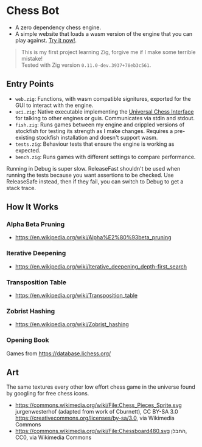 # Chess Bot

- A zero dependency chess engine.
- A simple website that loads a wasm version of the engine that you can play against. [Try it now!](https://lukegrahamlandry.ca/chess/).

> This is my first project learning Zig, forgive me if I make some terrible mistake!  
> Tested with Zig version `0.11.0-dev.3937+78eb3c561`. 

## Entry Points 

- `web.zig`: Functions, with wasm compatible signitures, exported for the GUI to interact with the engine. 
- `uci.zig`: Native executable implementing the [Universal Chess Interface](https://gist.github.com/DOBRO/2592c6dad754ba67e6dcaec8c90165bf) for talking to other engines or guis. Communicates via stdin and stdout. 
- `fish.zig`: Runs games between my engine and crippled versions of stockfish for testing its strength as I make changes. Requires a pre-existing stockfish installation and doesn't support wasm. 
- `tests.zig`: Behaviour tests that ensure the engine is working as expected. 
- `bench.zig`: Runs games with different settings to compare performance. 

Running in Debug is super slow. ReleaseFast shouldn't be used when running the tests because you want assertions to be checked. Use ReleaseSafe instead, then if they fail, you can switch to Debug to get a stack trace.  

## How It Works

### Alpha Beta Pruning

- https://en.wikipedia.org/wiki/Alpha%E2%80%93beta_pruning

### Iterative Deepening

- https://en.wikipedia.org/wiki/Iterative_deepening_depth-first_search

### Transposition Table 

- https://en.wikipedia.org/wiki/Transposition_table

### Zobrist Hashing

- https://en.wikipedia.org/wiki/Zobrist_hashing

### Opening Book

Games from https://database.lichess.org/

## Art

The same textures every other low effort chess game in the universe found by googling for free chess icons. 

- https://commons.wikimedia.org/wiki/File:Chess_Pieces_Sprite.svg jurgenwesterhof (adapted from work of Cburnett), CC BY-SA 3.0 <https://creativecommons.org/licenses/by-sa/3.0>, via Wikimedia Commons
- https://commons.wikimedia.org/wiki/File:Chessboard480.svg החבלן, CC0, via Wikimedia Commons

